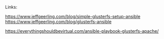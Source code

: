 

Links:

https://www.jeffgeerling.com/blog/simple-glusterfs-setup-ansible
https://www.jeffgeerling.com/blog/glusterfs-ansible

https://everythingshouldbevirtual.com/ansible-playbook-glusterfs-apache/
